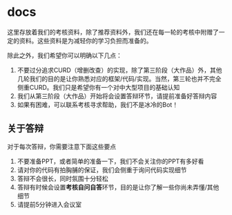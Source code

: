 # docs

这里存放着我们的考核资料，除了推荐资料外，我们还在每一轮的考核中附赠了一定的资料。这些资料是为减轻你的学习负担而准备的。

除此之外，我们希望你可以明确以下几点：

1. 不要过分追求CURD（增删改查）的实现，除了第三阶段（大作品）外，其他几轮我们的目的是让你熟悉对应的框架/代码/实现。当然，第三轮也并不完全侧重CURD。我们只是希望你有一个对中大型项目的基础认知
2. 我们从第三阶段（大作品）开始将会设置答辩环节，请提前准备好答辩内容
3. 如果有困难，可以联系考核寻求帮助，我们不是冰冷的Bot！


## 关于答辩

对于每次答辩，你需要注意下面这些要点

1. 不要准备PPT，或者简单的准备一下，我们不会关注你的PPT有多好看
2. 请对你的代码有拍胸脯的保证，我们会侧重于询问代码实现细节
3. 答辩不会很长，同时氛围十分轻松
4. 答辩有时候会设置**考核自问自答**环节，目的是让你了解一些你尚未弄懂/其他细节
5. 请提前5分钟进入会议室
